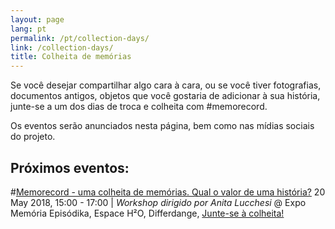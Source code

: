 ```yaml
---
layout: page
lang: pt
permalink: /pt/collection-days/
link: /collection-days/
title: Colheita de memórias
---
```


Se você desejar compartilhar algo cara à cara, ou se você tiver fotografias, documentos antigos, objetos que você gostaria de adicionar à sua história, junte-se a um dos dias de troca e colheita com #memorecord.

Os eventos serão anunciados nesta página, bem como nas mídias sociais do projeto.

<!-- more -->

## **Próximos eventos:**

#[Memorecord - uma colheita de memórias. Qual o valor de uma história?](https://www.c2dh.uni.lu/events/memorecord-une-recolte-des-memoires-quelle-est-la-valeur-dune-histoire) 20 May 2018, 15:00 - 17:00 | *Workshop dirigido por Anita Lucchesi* @ Expo Memória Episódika, Espace H²O, Differdange, [Junte-se à colheita!](https://www.facebook.com/events/591438841226889/)